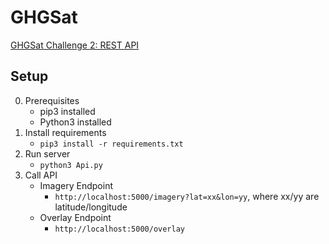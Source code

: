 # GHGSat
[GHGSat Challenge 2: REST API](https://github.com/GHGSat/tech-challenge/tree/master/webdev#challenge-2-rest-api)

## Setup
0. Prerequisites
	* pip3 installed
	* Python3 installed
1. Install requirements
	* `pip3 install -r requirements.txt`
2. Run server
	* `python3 Api.py`
3. Call API
	* Imagery Endpoint
		* `http://localhost:5000/imagery?lat=xx&lon=yy`, where xx/yy are latitude/longitude
	* Overlay Endpoint
		* `http://localhost:5000/overlay`
